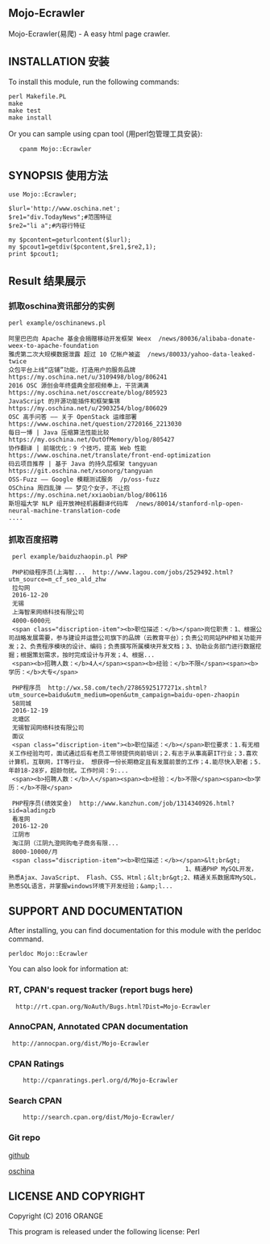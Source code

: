 ## Mojo-Ecrawler

 Mojo-Ecrawler(易爬) - A easy html page crawler.
 

## INSTALLATION 安装

To install this module, run the following commands:

	perl Makefile.PL
	make
	make test
	make install
 Or you can sample using cpan tool (用perl包管理工具安装):
   
       cpanm Mojo::Ecrawler

## SYNOPSIS 使用方法
 
    use Mojo::Ecrawler;
 
    $lurl='http://www.oschina.net';
    $re1="div.TodayNews";#范围特征
    $re2="li a";#内容行特征
 
    my $pcontent=geturlcontent($lurl);
    my $pcout1=getdiv($pcontent,$re1,$re2,1);
    print $pcout1;

## Result 结果展示

### 抓取oschina资讯部分的实例

    perl example/oschinanews.pl

    阿里巴巴向 Apache 基金会捐赠移动开发框架 Weex  /news/80036/alibaba-donate-weex-to-apache-foundation
    雅虎第二次大规模数据泄露 超过 10 亿帐户被盗  /news/80033/yahoo-data-leaked-twice
    众包平台上线“店铺”功能，打造用户的服务品牌  https://my.oschina.net/u/3109498/blog/806241
    2016 OSC 源创会年终盛典全部视频奉上，干货满满  https://my.oschina.net/osccreate/blog/805923
    JavaScript 的开源功能插件和框架集锦  https://my.oschina.net/u/2903254/blog/806029
    OSC 高手问答 —— 关于 OpenStack 运维部署  https://www.oschina.net/question/2720166_2213030
    每日一博 | Java 压缩算法性能比较  https://my.oschina.net/OutOfMemory/blog/805427
    协作翻译 | 前端优化：9 个技巧，提高 Web 性能  https://www.oschina.net/translate/front-end-optimization
    码云项目推荐 | 基于 Java 的持久层框架 tangyuan  https://git.oschina.net/xsonorg/tangyuan
    OSS-Fuzz —— Google 模糊测试服务  /p/oss-fuzz
    OSChina 周四乱弹 —— 梦见个女子，不让抱  https://my.oschina.net/xxiaobian/blog/806116
    斯坦福大学 NLP 组开放神经机器翻译代码库  /news/80014/stanford-nlp-open-neural-machine-translation-code
    ....

### 抓取百度招聘

     perl example/baiduzhaopin.pl PHP

     PHP初级程序员(上海智...  http://www.lagou.com/jobs/2529492.html?utm_source=m_cf_seo_ald_zhw
     拉勾网
     2016-12-20
     无锡
     上海智来网络科技有限公司
     4000-6000元
     <span class="discription-item"><b>职位描述：</b></span>岗位职责：1、根据公司战略发展需要，参与建设并运营公司旗下的品牌（云教育平台）；负责公司网站PHP相关功能开发；2、负责程序模块的设计、编码；负责撰写所属模块开发文档；3、协助业务部门进行数据挖掘；根据策划需求，按时完成设计与开发；4、根据...
     <span><b>招聘人数：</b>4人</span><span><b>经验：</b>不限</span><span><b>学历：</b>大专</span>
     
     PHP程序员  http://wx.58.com/tech/27865925177271x.shtml?utm_source=baidu&utm_medium=open&utm_campaign=baidu-open-zhaopin
     58同城
     2016-12-19
     北塘区
     无锡智润网络科技有限公司
     面议
     <span class="discription-item"><b>职位描述：</b></span>职位要求：1.有无相关工作经验均可，面试通过后有老员工带领提供岗前培训；2.有志于从事高薪IT行业；3.喜欢计算机，互联网，IT等行业， 想获得一份长期稳定且有发展前景的工作；4.能尽快入职者；5.年龄18-28岁，超龄勿扰。工作时间：9:...
     <span><b>招聘人数：</b>人</span><span><b>经验：</b>不限</span><span><b>学历：</b>不限</span>
     
     PHP程序员(绩效奖金)  http://www.kanzhun.com/job/1314340926.html?sid=aladingzb
     看准网
     2016-12-20
     江阴市
     淘江阴（江阴九澄网购电子商务有限...
     8000-10000/月
     <span class="discription-item"><b>职位描述：</b></span>&lt;br&gt;
                                                     1、精通PHP MySQL开发，熟悉Ajax、JavaScript、 Flash、CSS、Html；&lt;br&gt;2、精通关系数据库MySQL，熟悉SQL语言，并掌握windows环境下开发经验；&amp;l...

## SUPPORT AND DOCUMENTATION 
After installing, you can find documentation for this module with the
perldoc command.

    perldoc Mojo::Ecrawler

You can also look for information at:

### RT, CPAN's request tracker (report bugs here)

      http://rt.cpan.org/NoAuth/Bugs.html?Dist=Mojo-Ecrawler

### AnnoCPAN, Annotated CPAN documentation
   
     http://annocpan.org/dist/Mojo-Ecrawler

### CPAN Ratings
        http://cpanratings.perl.org/d/Mojo-Ecrawler

### Search CPAN
        http://search.cpan.org/dist/Mojo-Ecrawler/
    
### Git repo

[github](https://github.com/bollwarm/Mojo-Ecrawler.git)

[oschina](https://git.oschina.net/ijz/Mojo-Ecrawler.git)

## LICENSE AND COPYRIGHT

Copyright (C) 2016 ORANGE

This program is released under the following license: Perl

